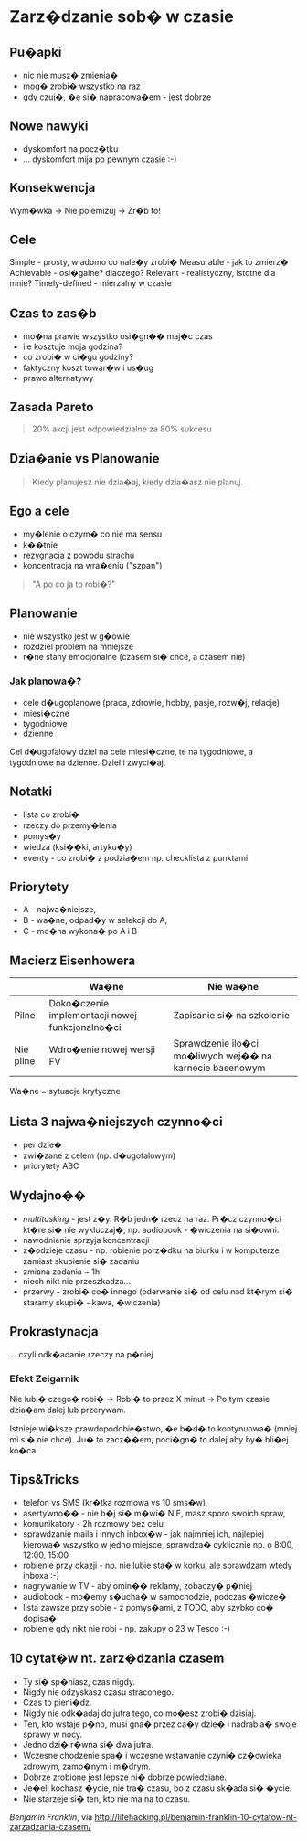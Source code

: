 # Zarz�dzanie sob� w czasie

## Pu�apki

- nic nie musz� zmienia�
- mog� zrobi� wszystko na raz
- gdy czuj�, �e si� napracowa�em - jest dobrze

## Nowe nawyki

- dyskomfort na pocz�tku
- ... dyskomfort mija po pewnym czasie :-)

## Konsekwencja

Wym�wka -> Nie polemizuj -> Zr�b to!

## Cele

Simple - prosty, wiadomo co nale�y zrobi�
Measurable - jak to zmierz�
Achievable - osi�galne? dlaczego?
Relevant - realistyczny, istotne dla mnie?
Timely-defined - mierzalny w czasie

## Czas to zas�b

- mo�na prawie wszystko osi�gn�� maj�c czas
- ile kosztuje moja godzina?
- co zrobi� w ci�gu godziny?
- faktyczny koszt towar�w i us�ug
- prawo alternatywy

## Zasada Pareto

> 20% akcji jest odpowiedzialne za 80% sukcesu

## Dzia�anie vs Planowanie

> Kiedy planujesz nie dzia�aj,
> kiedy dzia�asz nie planuj.

## Ego a cele

- my�lenie o czym� co nie ma sensu
- k��tnie
- rezygnacja z powodu strachu
- koncentracja na wra�eniu ("szpan")

> "A po co ja to robi�?"

## Planowanie

- nie wszystko jest w g�owie
- rozdziel problem na mniejsze
- r�ne stany emocjonalne (czasem si� chce, a czasem nie)

### Jak planowa�?

- cele d�ugoplanowe (praca, zdrowie, hobby, pasje, rozw�j, relacje)
- miesi�czne
- tygodniowe
- dzienne

Cel d�ugofalowy dziel na cele miesi�czne, te na tygodniowe, a tygodniowe na dzienne. Dziel i zwyci�aj.

## Notatki

- lista co zrobi�
- rzeczy do przemy�lenia
- pomys�y
- wiedza (ksi��ki, artyku�y)
- eventy - co zrobi� z podzia�em np. checklista z punktami

## Priorytety

- A - najwa�niejsze,
- B - wa�ne, odpad�y w selekcji do A,
- C - mo�na wykona� po A i B

## Macierz Eisenhowera

|   | Wa�ne | Nie wa�ne |
| ------------- | ------------- | ------------- |
| Pilne | Doko�czenie implementacji nowej funkcjonalno�ci | Zapisanie si� na szkolenie |
| Nie pilne | Wdro�enie nowej wersji FV | Sprawdzenie ilo�ci mo�liwych wej�� na karnecie basenowym |

Wa�ne = sytuacje krytyczne

## Lista 3 najwa�niejszych czynno�ci

- per dzie�
- zwi�zane z celem (np. d�ugofalowym)
- priorytety ABC

## Wydajno��

- *multitasking* - jest z�y. R�b jedn� rzecz na raz. Pr�cz czynno�ci kt�re si� nie wykluczaj�, np. audiobook - �wiczenia na si�owni.
- nawodnienie sprzyja koncentracji
- z�odzieje czasu - np. robienie porz�dku na biurku i w komputerze zamiast skupienie si� zadaniu
- zmiana zadania ~ 1h
- niech nikt nie przeszkadza...
- przerwy - zrobi� co� innego (oderwanie si� od celu nad kt�rym si� staramy skupi� - kawa, �wiczenia)

## Prokrastynacja

... czyli odk�adanie rzeczy na p�niej

### Efekt Zeigarnik 

Nie lubi� czego� robi� -> Robi� to przez X minut -> Po tym czasie dzia�am dalej lub przerywam.

Istnieje wi�ksze prawdopodobie�stwo, �e b�d� to kontynuowa� (mniej mi si� nie chce). Ju� to zacz��em, poci�gn� to dalej aby by� bli�ej ko�ca.

## Tips&Tricks

- telefon vs SMS (kr�tka rozmowa vs 10 sms�w),
- asertywno�� - nie b�j si� m�wi� NIE, masz sporo swoich spraw,
- komunikatory - 2h rozmowy bez celu,
- sprawdzanie maila i innych inbox�w - jak najmniej ich, najlepiej kierowa� wszystko w jedno miejsce, sprawdza� cyklicznie np. o 8:00, 12:00, 15:00
- robienie przy okazji - np. nie lubie sta� w korku, ale sprawdzam wtedy inboxa :-)
- nagrywanie w TV - aby omin�� reklamy, zobaczy� p�niej
- audiobook - mo�emy s�ucha� w samochodzie, podczas �wicze�
- lista zawsze przy sobie - z pomys�ami, z TODO, aby szybko co� dopisa�
- robienie gdy nikt nie robi - np. zakupy o 23 w Tesco :-)

## 10 cytat�w nt. zarz�dzania czasem

- Ty si� sp�niasz, czas nigdy.
- Nigdy nie odzyskasz czasu straconego.
- Czas to pieni�dz.
- Nigdy nie odk�adaj do jutra tego, co mo�esz zrobi� dzisiaj.
- Ten, kto wstaje p�no, musi gna� przez ca�y dzie� i nadrabia� swoje sprawy w nocy.
- Jedno dzi� r�wna si� dwa jutra.
- Wczesne chodzenie spa� i wczesne wstawanie czyni� cz�owieka zdrowym, zamo�nym i m�drym.
- Dobrze zrobione jest lepsze ni� dobrze powiedziane.
- Je�eli kochasz �ycie, nie tra� czasu, bo z czasu sk�ada si� �ycie.
- Nie starzeje si� ten, kto nie ma na to czasu.

*Benjamin Franklin*, via http://lifehacking.pl/benjamin-franklin-10-cytatow-nt-zarzadzania-czasem/